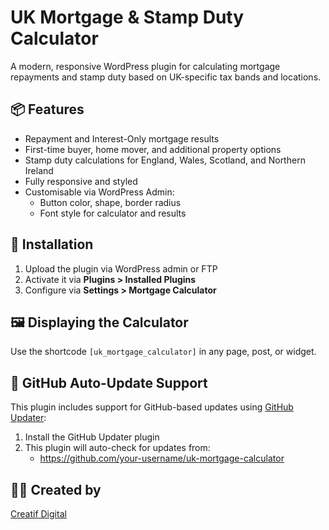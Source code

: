 # UK Mortgage & Stamp Duty Calculator

A modern, responsive WordPress plugin for calculating mortgage repayments and stamp duty based on UK-specific tax bands and locations.

## 📦 Features
- Repayment and Interest-Only mortgage results
- First-time buyer, home mover, and additional property options
- Stamp duty calculations for England, Wales, Scotland, and Northern Ireland
- Fully responsive and styled
- Customisable via WordPress Admin:
  - Button color, shape, border radius
  - Font style for calculator and results

## 🔧 Installation
1. Upload the plugin via WordPress admin or FTP
2. Activate it via **Plugins > Installed Plugins**
3. Configure via **Settings > Mortgage Calculator**

## 🖼️ Displaying the Calculator
Use the shortcode `[uk_mortgage_calculator]` in any page, post, or widget.

## 🚀 GitHub Auto-Update Support
This plugin includes support for GitHub-based updates using [GitHub Updater](https://github.com/afragen/github-updater):

1. Install the GitHub Updater plugin
2. This plugin will auto-check for updates from:
   - https://github.com/your-username/uk-mortgage-calculator

## 👨‍💻 Created by
[Creatif Digital](https://creatif.digital)
